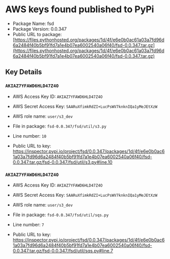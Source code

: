 # AWS keys found published to PyPi

* Package Name: fsd
* Package Version: 0.0.347
* Public URL to package: [https://files.pythonhosted.org/packages/1d/4f/e6e0b0ac61a03a7fd96d6a2484f40b5bf91fd7a1e4b07ea6002540a06f40/fsd-0.0.347.tar.gz](https://files.pythonhosted.org/packages/1d/4f/e6e0b0ac61a03a7fd96d6a2484f40b5bf91fd7a1e4b07ea6002540a06f40/fsd-0.0.347.tar.gz)

## Key Details

### `AKIAZ7YFAWD6HLD47Z4O`

* AWS Access Key ID: `AKIAZ7YFAWD6HLD47Z4O`
* AWS Secret Access Key: `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` 
* AWS role name: `user/s3_dev`
* File in package: `fsd-0.0.347/fsd/util/s3.py`
* Line number: `10`

* Public URL to key: https://inspector.pypi.io/project/fsd/0.0.347/packages/1d/4f/e6e0b0ac61a03a7fd96d6a2484f40b5bf91fd7a1e4b07ea6002540a06f40/fsd-0.0.347.tar.gz/fsd-0.0.347/fsd/util/s3.py#line.10



### `AKIAZ7YFAWD6HLD47Z4O`

* AWS Access Key ID: `AKIAZ7YFAWD6HLD47Z4O`
* AWS Secret Access Key: `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` 
* AWS role name: `user/s3_dev`
* File in package: `fsd-0.0.347/fsd/util/sqs.py`
* Line number: `7`

* Public URL to key: https://inspector.pypi.io/project/fsd/0.0.347/packages/1d/4f/e6e0b0ac61a03a7fd96d6a2484f40b5bf91fd7a1e4b07ea6002540a06f40/fsd-0.0.347.tar.gz/fsd-0.0.347/fsd/util/sqs.py#line.7


